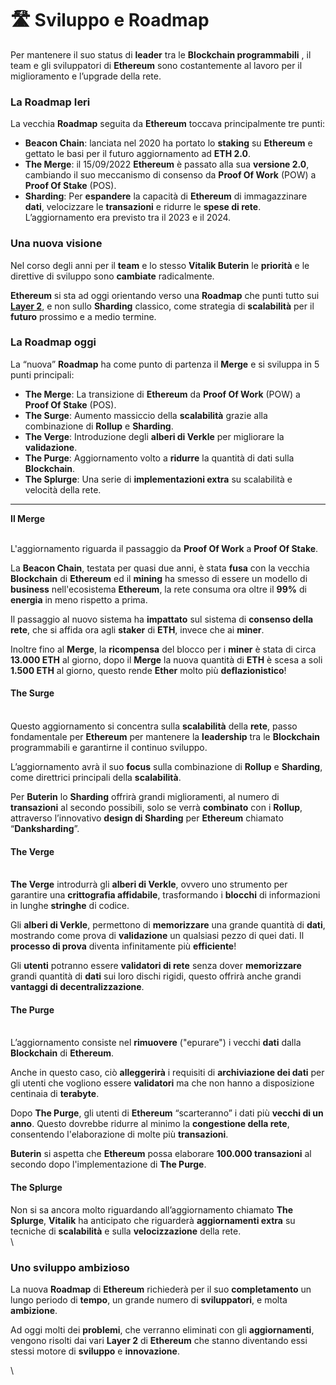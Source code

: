 # 🛣 Sviluppo e Roadmap

Per mantenere il suo status di **leader** tra le **Blockchain programmabili** , il team e gli sviluppatori di **Ethereum** sono costantemente al lavoro per il miglioramento e l’upgrade della rete.

### **La Roadmap Ieri** <a href="#la-roadmap-ieri" id="la-roadmap-ieri"></a>

La vecchia **Roadmap** seguita da **Ethereum** toccava principalmente tre punti:

* **Beacon Chain**: lanciata nel 2020 ha portato lo **staking** su **Ethereum** e gettato le basi per il futuro aggiornamento ad **ETH 2.0**.
* **The Merge**: il 15/09/2022 **Ethereum** è passato alla sua **versione 2.0**, cambiando il suo meccanismo di consenso da **Proof Of Work** (POW) a **Proof Of Stake** (POS).
* **Sharding**: Per **espandere** la capacità di **Ethereum** di immagazzinare **dati**, velocizzare le **transazioni** e ridurre le **spese di rete**. L’aggiornamento era previsto tra il 2023 e il 2024.

### **Una nuova visione** <a href="#una-nuova-visione" id="una-nuova-visione"></a>

Nel corso degli anni per il **team** e lo stesso **Vitalik Buterin** le **priorità** e le direttive di sviluppo sono **cambiate** radicalmente.

**Ethereum** si sta ad oggi orientando verso una **Roadmap** che punti tutto sui [**Layer 2**](layers-2.md), e non sullo **Sharding** classico, come strategia di **scalabilità** per il **futuro** prossimo e a medio termine.

### **La Roadmap oggi** <a href="#la-roadmap-oggi" id="la-roadmap-oggi"></a>

La “nuova” **Roadmap** ha come punto di partenza il **Merge** e si sviluppa in 5 punti principali:

* **The Merge**: La transizione di **Ethereum** da **Proof Of Work** (POW) a **Proof Of Stake** (POS).
* **The Surge**: Aumento massiccio della **scalabilità** grazie alla combinazione di **Rollup** e **Sharding**.
* **The Verge**: Introduzione degli **alberi di Verkle** per migliorare la **validazione**.
* **The Purge**: Aggiornamento volto a **ridurre** la quantità di dati sulla **Blockchain**.
* **The Splurge**: Una serie di **implementazioni extra** su scalabilità e velocità della rete.

****

**Il Merge**

\
L'aggiornamento riguarda il passaggio da **Proof Of Work** a **Proof Of Stake**.

La **Beacon Chain**, testata per quasi due anni, è stata **fusa** con la vecchia **Blockchain** di **Ethereum** ed il **mining** ha smesso di essere un modello di **business** nell'ecosistema **Ethereum**, la rete consuma ora oltre il **99%** di **energia** in meno rispetto a prima.

Il passaggio al nuovo sistema ha **impattato** sul sistema di **consenso della rete**, che si affida ora agli **staker** di **ETH**, invece che ai **miner**.

Inoltre fino al **Merge**, la **ricompensa** del blocco per i **miner** è stata di circa **13.000 ETH** al giorno, dopo il **Merge** la nuova quantità di **ETH** è scesa a soli **1.500 ETH** al giorno, questo rende **Ether** molto più **deflazionistico**!

&#x20;

#### **The Surge** <a href="#the-surge" id="the-surge"></a>

\
Questo aggiornamento si concentra sulla **scalabilità** della **rete**, passo fondamentale per **Ethereum** per mantenere la **leadership** tra le **Blockchain** programmabili e garantirne il continuo sviluppo.

L’aggiornamento avrà il suo **focus** sulla combinazione di **Rollup** e **Sharding**, come direttrici principali della **scalabilità**.

Per **Buterin** lo **Sharding** offrirà grandi miglioramenti, al numero di **transazioni** al secondo possibili, solo se verrà **combinato** con i **Rollup**, attraverso l’innovativo **design di Sharding** per **Ethereum** chiamato “**Danksharding**”.

&#x20;

#### **The Verge** <a href="#the-verge" id="the-verge"></a>

\
**The Verge** introdurrà gli **alberi di Verkle**, ovvero uno strumento per garantire una **crittografia affidabile**, trasformando i **blocchi** di informazioni in lunghe **stringhe** di codice.

Gli **alberi di Verkle**, permettono di **memorizzare** una grande quantità di **dati**, mostrando come prova di **validazione** un qualsiasi pezzo di quei dati. Il **processo di prova** diventa infinitamente più **efficiente**!

Gli **utenti** potranno essere **validatori di rete** senza dover **memorizzare** grandi quantità di **dati** sui loro dischi rigidi, questo offrirà anche grandi **vantaggi di decentralizzazione**.

&#x20;

#### **The Purge** <a href="#the-purge" id="the-purge"></a>

\
L’aggiornamento consiste nel **rimuovere** ("epurare") i vecchi **dati** dalla **Blockchain** di **Ethereum**.

Anche in questo caso, ciò **alleggerirà** i requisiti di **archiviazione dei dati** per gli utenti che vogliono essere **validatori** ma che non hanno a disposizione centinaia di **terabyte**.

Dopo **The Purge**, gli utenti di **Ethereum** “scarteranno” i dati più **vecchi di un anno**. Questo dovrebbe ridurre al minimo la **congestione della rete**, consentendo l'elaborazione di molte più **transazioni**.

**Buterin** si aspetta che **Ethereum** possa elaborare **100.000 transazioni** al secondo dopo l'implementazione di **The Purge**.

&#x20;

#### **The Splurge** <a href="#the-splurge" id="the-splurge"></a>

Non si sa ancora molto riguardando all’aggiornamento chiamato **The Splurge**, **Vitalik** ha anticipato che riguarderà **aggiornamenti extra** su tecniche di **scalabilità** e sulla **velocizzazione** della rete.\
\


### **Uno sviluppo ambizioso** <a href="#uno-sviluppo-ambizioso" id="uno-sviluppo-ambizioso"></a>

La nuova **Roadmap** di **Ethereum** richiederà per il suo **completamento** un lungo periodo di **tempo**, un grande numero di **sviluppatori**, e molta **ambizione**.

Ad oggi molti dei **problemi**, che verranno eliminati con gli **aggiornamenti**, vengono risolti dai vari **Layer 2** di **Ethereum** che stanno diventando essi stessi motore di **sviluppo** e **innovazione**.

\

